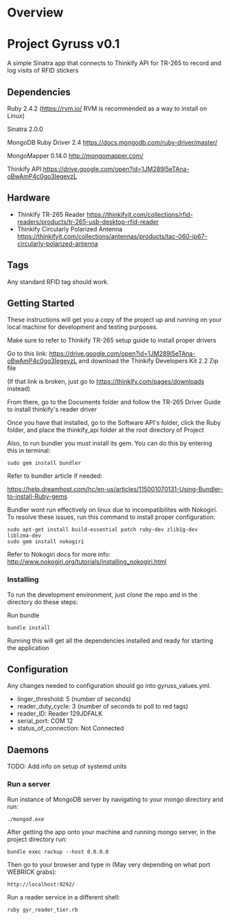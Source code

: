 # Overview

# Project Gyruss v0.1

A simple Sinatra app that connects to Thinkify API for TR-265 to record and log visits of RFID stickers

## Dependencies

Ruby 2.4.2 (https://rvm.io/ RVM is recommended as a way to install on Linux)

Sinatra 2.0.0

MongoDB Ruby Driver 2.4 https://docs.mongodb.com/ruby-driver/master/

MongoMapper 0.14.0 http://mongomapper.com/

Thinkify API https://drive.google.com/open?id=1JM289l5eTAna-oBwAmP4c0go3IegeyzL

## Hardware

- Thinkify TR-265 Reader https://thinkifyit.com/collections/rfid-readers/products/tr-265-usb-desktop-rfid-reader
- Thinkify Circularly Polarized Antenna https://thinkifyit.com/collections/antennas/products/tac-060-ip67-circularly-polarized-antenna

## Tags

Any standard RFID tag should work.

## Getting Started

These instructions will get you a copy of the project up and running on your local machine for development and testing purposes.

Make sure to refer to Thinkify TR-265 setup guide to install proper drivers

Go to this link: https://drive.google.com/open?id=1JM289l5eTAna-oBwAmP4c0go3IegeyzL and download the Thinkify Developers Kit 2.2 Zip file

(If that link is broken, just go to https://thinkify.com/pages/downloads instead)

From there, go to the Documents folder and follow the TR-265 Driver Guide to install thinkify's reader driver

Once you have that installed, go to the Software API's folder, click the Ruby folder, and place the thinkify_api folder at the root directory of Project

Also, to run bundler you must install its gem. You can do this by entering this in terminal:

```
sudo gem install bundler
```

Refer to bundler article if needed:

https://help.dreamhost.com/hc/en-us/articles/115001070131-Using-Bundler-to-install-Ruby-gems


Bundler wont run effectively on linux due to incompatibilites with Nokogiri. To resolve these issues, run this command to install proper configuration:

```
sudo apt-get install build-essential patch ruby-dev zlib1g-dev liblzma-dev
sudo gem install nokogiri
```

Refer to Nokogiri docs for more info: http://www.nokogiri.org/tutorials/installing_nokogiri.html

### Installing

To run the development environment, just clone the repo and in the directory do these steps:

Run bundle

```
bundle install
```

Running this will get all the dependencies installed and ready for starting the application

## Configuration

Any changes needed to configuration should go into gyruss_values.yml.

- linger_threshold: 5 (number of seconds)
- reader_duty_cycle: 3 (number of seconds to poll to red tags)
- reader_ID: Reader 129JDFALK
- serial_port: COM 12
- status_of_connection: Not Connected

## Daemons

TODO: Add info on setup of systemd units

### Run a server

Run instance of MongoDB server by navigating to your mongo directory and run:

```
./mongod.exe
```

After getting the app onto your machine and running mongo server, in the project directory run:

```
bundle exec rackup --host 0.0.0.0
```

Then go to your browser and type in (May very depending on what port WEBRICK grabs):

```
http://localhost:9292/
```

Run a reader service in a different shell:

```
ruby gyr_reader_tier.rb
```
